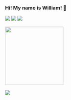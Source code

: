 ### Hi! My name is William! 👋

<div> 
  <a href="https://www.youtube.com/channel/UC5mFc51DsDSCBBlb6lCxM8w" target="_blank"><img src="https://img.shields.io/badge/YouTube-FF0000?style=for-the-badge&logo=youtube&logoColor=white" target="_blank"></a>
  <a href="https://ayo.so/wi4" targte="_blank"><img src="https://img.shields.io/badge/website-000000?style=for-the-badge&logo=About.me&logoColor=white" targte="_blank"></a> 
  <a href="https://willmachines.itch.io/" target="_blank"><img src="https://img.shields.io/badge/Itch.io-FA5C5C?style=for-the-badge&logo=itchdotio&logoColor=white" target="_blank"></a>
</div>
<br>
<div align="left">
  <a href="https://github.com/WilliamVenancio">
  <img height="190em" src="https://github-readme-stats.vercel.app/api?username=WilliamVenancio&show_icons=true&theme=dark&include_all_commits=true&count_private=true"/>
</div>  
</br>
<a href="https://godotengine.org/" target="_blank"><img src="https://img.shields.io/badge/Made%20with-Godot_Game_Engine-blue?style=for-the-badge&logo=GodotGameEngine" target="_blank"></a>

  
